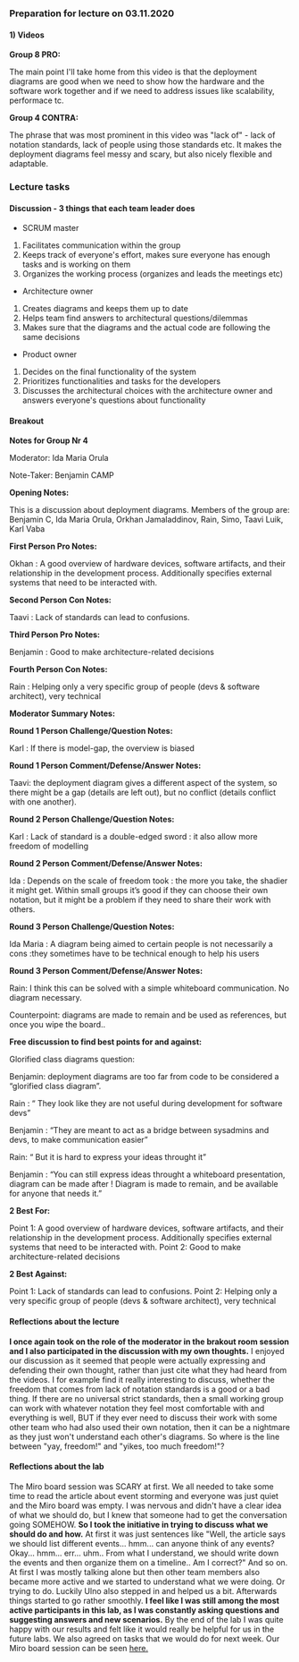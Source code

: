 ### Preparation for lecture on 03.11.2020

#### 1) Videos

**Group 8 PRO:**

The main point I'll take home from this video is that the deployment diagrams are good when we need to show how the hardware and the software work together and if we need to address issues like scalability, performace tc.

**Group 4 CONTRA:**

The phrase that was most prominent in this video was "lack of" - lack of notation standards, lack of people using those standards etc. It makes the deployment diagrams feel messy and scary, but also nicely flexible and adaptable.

### Lecture tasks

#### Discussion - 3 things that each team leader does

* SCRUM master
1. Facilitates communication within the group
2. Keeps track of everyone's effort, makes sure everyone has enough tasks and is working on them
3. Organizes the working process (organizes and leads the meetings etc)

* Architecture owner
1. Creates diagrams and keeps them up to date
2. Helps team find answers to architectural questions/dilemmas
3. Makes sure that the diagrams and the actual code are following the same decisions

* Product owner
1. Decides on the final functionality of the system
2. Prioritizes functionalities and tasks for the developers
3. Discusses the architectural choices with the architecture owner and answers everyone's questions about functionality

#### Breakout

**Notes for Group Nr 4**

Moderator: Ida Maria Orula

Note-Taker: Benjamin CAMP

**Opening Notes:**

This is a discussion about deployment diagrams. Members of the group are: Benjamin C, Ida Maria Orula, Orkhan Jamaladdinov, Rain, Simo, Taavi Luik, Karl Vaba

**First Person Pro Notes:**

Okhan : A good overview of hardware devices, software artifacts, and their relationship in the development process. Additionally specifies external systems that need to be interacted with.

**Second Person Con Notes:**

Taavi : Lack of standards can lead to confusions.

**Third Person Pro Notes:**

Benjamin : Good to make architecture-related decisions

**Fourth Person Con Notes:**

Rain : Helping only a very specific group of people (devs & software architect), very technical

**Moderator Summary Notes:**

**Round 1 Person Challenge/Question Notes:**

Karl : If there is model-gap, the overview is biased

**Round 1 Person Comment/Defense/Answer Notes:**

Taavi: the deployment diagram gives a different aspect of the system, so there might be a gap (details are left out), but no conflict (details conflict with one another).

**Round 2 Person Challenge/Question Notes:**

Karl : Lack of standard is a double-edged sword : it also allow more freedom of modelling

**Round 2 Person Comment/Defense/Answer Notes:**

Ida : Depends on the scale of freedom took : the more you take, the shadier it might get. Within small groups it’s good if they can choose their own notation, but it might be a problem if they need to share their work with others.

**Round 3 Person Challenge/Question Notes:**

Ida Maria : A diagram being aimed to certain people is not necessarily a cons :they sometimes have to be technical enough to help his users

**Round 3 Person Comment/Defense/Answer Notes:**

Rain: I think this can be solved with a simple whiteboard communication. No diagram necessary.

Counterpoint: diagrams are made to remain and be used as references, but once you wipe the board..

**Free discussion to find best points for and against:**

Glorified class diagrams question:

Benjamin: deployment diagrams are too far from code to be considered a “glorified class diagram”.

Rain : “ They look like they are not useful during development for software devs”

Benjamin : “They are meant to act as a bridge between sysadmins and devs, to make communication easier”

Rain: “ But it is hard to express your ideas throught it”

Benjamin : “You can still express ideas throught a whiteboard presentation, diagram can be made after ! Diagram is made to remain, and be available for anyone that needs it.”

**2 Best For:**

Point 1: A good overview of hardware devices, software artifacts, and their relationship in the development process. Additionally specifies external systems that need to be interacted with.
Point 2: Good to make architecture-related decisions

**2 Best Against:**

Point 1: Lack of standards can lead to confusions.
Point 2: Helping only a very specific group of people (devs & software architect), very technical

#### Reflections about the lecture

**I once again took on the role of the moderator in the brakout room session and I also participated in the discussion with my own thoughts.** I enjoyed our discussion as it seemed that people were actually expressing and defending their own thought, rather than just cite what they had heard from the videos. I for example find it really interesting to discuss, whether the freedom that comes from lack of notation standards is a good or a bad thing. If there are no universal strict standards, then a small working group can work with whatever notation they feel most comfortable with and everything is well, BUT if they ever need to discuss their work with some other team who had also used their own notation, then it can be a nightmare as they just won't understand each other's diagrams. So where is the line between "yay, freedom!" and "yikes, too much freedom!"?

#### Reflections about the lab

The Miro board session was SCARY at first. We all needed to take some time to read the article about event storming and everyone was just quiet and the Miro board was empty. I was nervous and didn't have a clear idea of what we should do, but I knew that someone had to get the conversation going SOMEHOW. **So I took the initiative in trying to discuss what we should do and how.** At first it was just sentences like "Well, the article says we should list different events... hmm... can anyone think of any events? Okay... hmm... err... uhm.. From what I understand, we should write down the events and then organize them on a timeline.. Am I correct?" And so on. At first I was mostly talking alone but then other team members also became more active and we started to understand what we were doing. Or trying to do. Luckily Ulno also stepped in and helped us a bit. Afterwards things started to go rather smoothly. **I feel like I was still among the most active participants in this lab, as I was constantly asking questions and suggesting answers and new scenarios.** By the end of the lab I was quite happy with our results and felt like it would really be helpful for us in the future labs. We also agreed on tasks that we would do for next week. Our Miro board session can be seen [here.](https://miro.com/app/board/o9J_kgKpaq8=/) 

